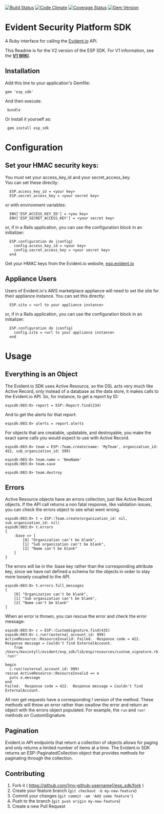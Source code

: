 [![Build Status](https://travis-ci.org/EvidentSecurity/esp_sdk.svg?branch=master)](https://travis-ci.org/EvidentSecurity/esp_sdk)
[![Code Climate](https://codeclimate.com/repos/546a526f6956800d2900e3fb/badges/841000b5295e533401c3/gpa.svg)](https://codeclimate.com/repos/546a526f6956800d2900e3fb/feed)
[![Coverage Status](https://coveralls.io/repos/EvidentSecurity/esp_sdk/badge.svg)](https://coveralls.io/r/EvidentSecurity/esp_sdk)
[![Gem Version](https://badge.fury.io/rb/esp_sdk.svg)](http://badge.fury.io/rb/esp_sdk)

# Evident Security Platform SDK

A Ruby interface for calling the [Evident.io](https://www.evident.io) API.

This Readme is for the V2 version of the ESP SDK.  For V1 information, see the [**V1 WIKI**](https://github.com/EvidentSecurity/esp_sdk/wiki).

## Installation

Add this line to your application's Gemfile:

    gem 'esp_sdk'

And then execute:

     bundle

Or install it yourself as:

     gem install esp_sdk

# Configuration

## Set your HMAC security keys:

You must set your access_key_id and your secret_access_key.  
You can set these directly:

      ESP.access_key_id = <your key>
      ESP.secret_access_key = <your secret key>
      
or with environment variables:

      ENV['ESP_ACCESS_KEY_ID'] = <you key>
      ENV['ESP_SECRET_ACCESS_KEY'] = <your secret key>
      
or, if in a Rails application, you can use the configuration block in an initializer:

      ESP.configuration do |config|
        config.access_key_id = <your key>
        config.secret_access_key = <your secret key>
      end
      
Get your HMAC keys from the Evident.io website, [esp.evident.io](https://esp.evident.io/settings/api_keys)

## Appliance Users

Users of Evident.io's AWS marketplace appliance will need to set the site for their appliance instance.
You can set this directly:

      ESP.site = <url to your appliance instance>
      
or, if in a Rails application, you can use the configuration block in an initializer:

      ESP.configuration do |config|
        config.site = <url to your appliance instance>
      end

# Usage

## Everything is an Object

The Evident.io SDK uses Active Resource, so the DSL acts very much like Active Record, only instead of a database as the data store, it makes calls to the Evident.io API.
So, for instance, to get a report by ID:

    espsdk:003:0> report = ESP::Report.find(234)
    
And to get the alerts for that report:

    espsdk:003:0> alerts = report.alerts

For objects that are creatable, updatable, and destroyable, you make the exact same calls you would expect to use with Active Record.

    espsdk:003:0> team = ESP::Team.create(name: 'MyTeam', organization_id: 452, sub_organization_id: 599)
    
    espsdk:003:0> team.name = 'NewName'
    espsdk:003:0> team.save
    
    espsdk:003:0> team.destroy
    
## Errors
Active Resource objects have an errors collection, just like Active Record objects.  If the API call returns a non fatal response, like 
validation issues, you can check the errors object to see what went wrong.

    espsdk:003:0> t = ESP::Team.create(organization_id: nil, sub_organization_id: nil)
    espsdk:003:0> t.errors
    {
        :base => [
            [0] "Organization can't be blank",
            [1] "Sub organization can't be blank",
            [2] "Name can't be blank"
        ]
    }
    
The errors will be in the :base key rather than the corresponding attribute key, since we have not defined a schema for the objects
in order to stay more loosely coupled to the API.

    espsdk:003:0> t.errors.full_messages
    [
        [0] "Organization can't be blank",
        [1] "Sub organization can't be blank",
        [2] "Name can't be blank"
    ]

When an error is thrown, you can rescue the error and check the error message:

    espsdk:003:0> c = ESP::CustomSignature.find(435)
    espsdk:003:0> c.run!(external_account_id: 999)
    ActiveResource::ResourceInvalid: Failed.  Response code = 422.  Response message = Couldn't find ExternalAccount.
    	from /Users/kevintyll/evident/esp_sdk/lib/esp/resources/custom_signature.rb:23:in `run!'
    
    begin
      c.run!(external_account_id: 999)
    rescue ActiveResource::ResourceInvalid => e
      puts e.message
    end
    Failed.  Response code = 422.  Response message = Couldn't find ExternalAccount.
    
All non get requests have a corresponding ! version of the method.  These methods will throw an error rather than swallow
the error and return an object with the errors object populated. For example, the `run` and `run!` methods on CustomSignature.

## Pagination
Evident.io API endpoints that return a collection of objects allows for paging and only returns a limited number of items at a time.
The Evident.io SDK returns an ESP::PaginatedCollection object that provides methods for paginating through the collection. 
 
## Contributing

1. Fork it ( https://github.com/[my-github-username]/esp_sdk/fork )
2. Create your feature branch (`git checkout -b my-new-feature`)
3. Commit your changes (`git commit -am 'Add some feature'`)
4. Push to the branch (`git push origin my-new-feature`)
5. Create a new Pull Request
